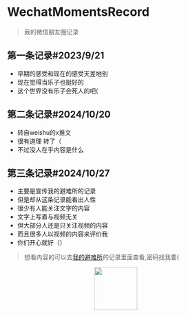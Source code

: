 # WechatMomentsRecord

> 我的微信朋友圈记录

## 第一条记录#2023/9/21

- 早期的感受和现在的感受天差地别
- 现在觉得当乐子也挺好的
- 这个世界没有乐子会死人的吧(

## 第二条记录#2024/10/20

- 转自weishu的x推文
- 很有道理 转了（
- 不过没人在乎内容是什么

## 第三条记录#2024/10/27

- 主要是宣传我的避难所的记录
- 但是却从这条记录能看出人性
- 很少有人能关注文字的内容
- 文字上写着与视频无关
- 但大部分人还是只关注视频的内容
- 而且很多人以视频的内容来评价我
- 你们开心就好（）

> 想看内容的可以去[我的避难所](http://testuser.ysepan.com)的记录里面查看,密码找我要(

<p align="center"><img src="http://ys-d.ysepan.com/626229256/015111847/f4K642V4M4M8Kmugyyu4b/%E6%B0%B4%E6%99%B6.jpg" width="100"/></p>
